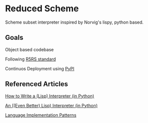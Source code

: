 # Reduced Scheme

Scheme subset interpreter inspired by Norvig's lispy, python based.

## Goals

Object based codebase

Following [R5RS standard](https://schemers.org/Documents/Standards/R5RS/HTML/)

Continuos Deployment using [PyPI](https://pypi.org/)

## Referenced Articles

[How to Write a (Lisp) Interpreter (in Python)](https://norvig.com/lispy.html)

[An ((Even Better) Lisp) Interpreter (in Python)](https://norvig.com/lispy2.html)

[Language Implementation Patterns](https://pragprog.com/titles/tpdsl/language-implementation-patterns/)
